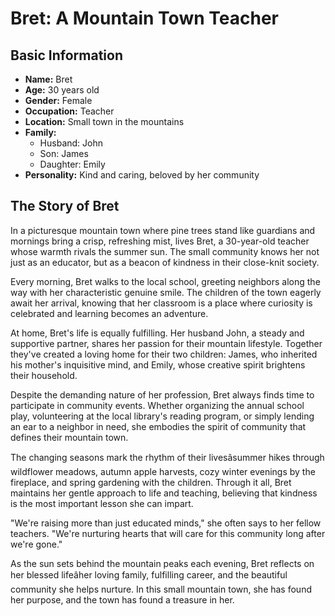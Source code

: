 # Bret: A Mountain Town Teacher

## Basic Information
- **Name:** Bret
- **Age:** 30 years old
- **Gender:** Female
- **Occupation:** Teacher
- **Location:** Small town in the mountains
- **Family:**
  - Husband: John
  - Son: James
  - Daughter: Emily
- **Personality:** Kind and caring, beloved by her community

## The Story of Bret

In a picturesque mountain town where pine trees stand like guardians and mornings bring a crisp, refreshing mist, lives Bret, a 30-year-old teacher whose warmth rivals the summer sun. The small community knows her not just as an educator, but as a beacon of kindness in their close-knit society.

Every morning, Bret walks to the local school, greeting neighbors along the way with her characteristic genuine smile. The children of the town eagerly await her arrival, knowing that her classroom is a place where curiosity is celebrated and learning becomes an adventure.

At home, Bret's life is equally fulfilling. Her husband John, a steady and supportive partner, shares her passion for their mountain lifestyle. Together they've created a loving home for their two children: James, who inherited his mother's inquisitive mind, and Emily, whose creative spirit brightens their household.

Despite the demanding nature of her profession, Bret always finds time to participate in community events. Whether organizing the annual school play, volunteering at the local library's reading program, or simply lending an ear to a neighbor in need, she embodies the spirit of community that defines their mountain town.

The changing seasons mark the rhythm of their livesâsummer hikes through wildflower meadows, autumn apple harvests, cozy winter evenings by the fireplace, and spring gardening with the children. Through it all, Bret maintains her gentle approach to life and teaching, believing that kindness is the most important lesson she can impart.

"We're raising more than just educated minds," she often says to her fellow teachers. "We're nurturing hearts that will care for this community long after we're gone."

As the sun sets behind the mountain peaks each evening, Bret reflects on her blessed lifeâher loving family, fulfilling career, and the beautiful community she helps nurture. In this small mountain town, she has found her purpose, and the town has found a treasure in her.